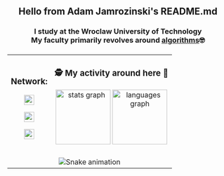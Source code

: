 

<h2 align="center">Hello from Adam Jamrozinski's README.md</h2>
<h3 align="center">I study at the Wroclaw University of Technology <br> My faculty primarily revolves around <ins>algorithms</ins>🤓</h3>


###

<table align="center">
  <tr>
    <td align="center">
      <div>
        <h3>Network:</h3>
      </div>
      <span>
        <p>
          <a href="mailto:adamjamrozinski02@gmail.com">
           <img src="https://img.shields.io/badge/Gmail-white?style=plastic&logo=gmail&logoColor=red&labelColor=white" height="23" />
          </a>
        </p>
        <p>
          <a href="https://www.linkedin.com/in/adam-jamrozi%C5%84ski-053600353/">
           <img src="https://custom-icon-badges.demolab.com/badge/LinkedIn-0A66C2?logo=linkedin-white&logoColor=fff?style=plastic" height="23"  />            
          </a>  
        </p>
        <p>
          <a href="https://leetcode.com/u/adam268/">
            <div>
             <img alt="activity-snake-animation" src="https://img.shields.io/badge/LeetCode-gray?style=plastic&logo=leetcode" height="23" />
            </div>
          </a>  
        </p>
      </span>
    </td>
    <td align="center" valign="middle">
      <h3>🕵️ My activity around here 👣</h3>
      <span>
        <img src="https://github-readme-stats.vercel.app/api?username=adamjamro&hide_title=false&hide_rank=false&show_icons=true&include_all_commits=true&count_private=true&disable_animations=false&theme=dracula&locale=en&hide_border=false&bg_color=50,AA11AA,000000,1F0322" height="125" width="auto" alt="stats graph"  />
        <img src="https://github-readme-stats.vercel.app/api/top-langs?username=adamjamro&locale=en&hide_title=false&layout=compact&card_width=320&langs_count=5&theme=dracula&hide_border=false&bg_color=55,1F0322,000000,000000,1F0322,AA11AA,84F579" height="125" width="auto" alt="languages graph"  />
        <div>&nbsp;</div>
      </span>
    </td>
  </tr>
  <tr>
    <td colspan="2">
      <div align="center">
        <img src="https://raw.githubusercontent.com/AdamJamro/AdamJamro/output/snake.svg" alt="Snake animation" />
      </div>
    </td>
  </tr>
</table>

###
